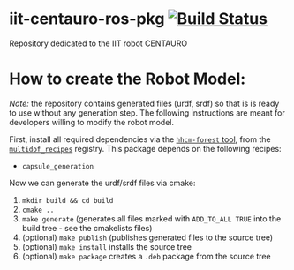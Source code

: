 # iit-centauro-ros-pkg  [![Build Status](https://app.travis-ci.com/ADVRHumanoids/iit-centauro-ros-pkg.svg?branch=master)](https://app.travis-ci.com/ADVRHumanoids/iit-centauro-ros-pkg)
Repository dedicated to the IIT robot CENTAURO

How to create the Robot Model:
==============================
*Note:* the repository contains generated files (urdf, srdf) so that is is ready to use without any generation step. The following instructions are meant for developers willing to modify the robot model.

First, install all required dependencies via the [`hhcm-forest` tool](https://github.com/ADVRHumanoids/forest), from the [`multidof_recipes`](https://github.com/ADVRHumanoids/multidof_recipes) registry. This package depends on the following recipes:
 - `capsule_generation`


Now we can generate the urdf/srdf files via cmake:
1) `mkdir build && cd build`
2) `cmake ..`
3) `make generate`  (generates all files marked with `ADD_TO_ALL TRUE` into the build tree - see the cmakelists files)
4) (optional) `make publish` (publishes generated files to the source tree)
5) (optional) `make install` installs the source tree 
6) (optional) `make package` creates a `.deb` package from the source tree
